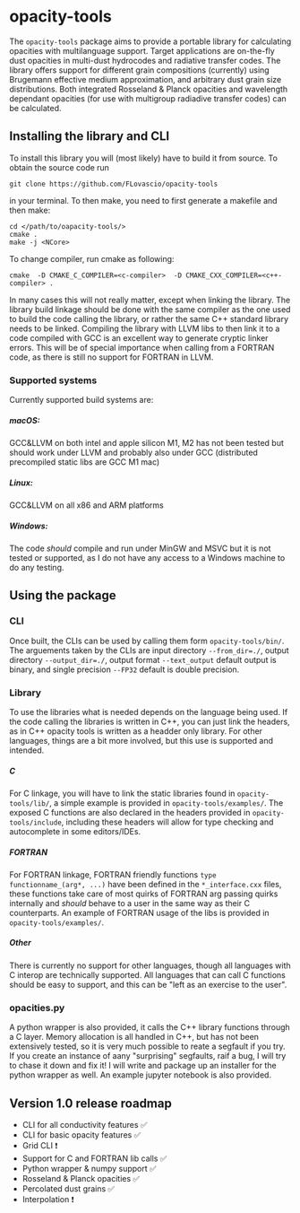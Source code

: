 # opacity-tools
The ```opacity-tools``` package aims to provide a portable library for calculating opacities with multilanguage support.
Target applications are on-the-fly dust opacities in multi-dust hydrocodes and radiative transfer codes. The library offers support for different grain compositions (currently) using Brugemann effective medium approximation, and arbitrary dust grain size distributions. Both integrated Rosseland & Planck opacities and wavelength dependant opacities (for use with multigroup radiadive transfer codes) can be calculated.

## Installing the library and CLI
To install this library you will (most likely) have to build it from source. To obtain the source code run
```
git clone https://github.com/FLovascio/opacity-tools
```
in your terminal.
To then make, you need to first generate a makefile and then make:
```
cd </path/to/oapacity-tools/>
cmake .
make -j <NCore>
```
To change compiler, run cmake as following:
```
cmake  -D CMAKE_C_COMPILER=<c-compiler>  -D CMAKE_CXX_COMPILER=<c++-compiler> .
```
In many cases this will not really matter, except when linking the library. The library build linkage should be done with the same compiler as the one used to build the code calling the library, or rather the same C++ standard library needs to be linked. Compiling the library with LLVM libs to then link it to a code compiled with GCC is an excellent way to generate cryptic linker errors. This will be of special importance when calling from a FORTRAN code, as there is still no support for FORTRAN in LLVM.
### Supported systems
Currently supported build systems are:
##### macOS:
GCC&LLVM on both intel and apple silicon M1, M2 has not been tested but should work under LLVM and probably also under GCC (distributed precompiled static libs are GCC M1 mac)

##### Linux:
GCC&LLVM on all x86 and ARM platforms

##### Windows:
The code _should_ compile and run under MinGW and MSVC but it is not tested or supported, as I do not have any access to a Windows machine to do any testing.

## Using the package
### CLI
Once built, the CLIs can be used by calling them form `opacity-tools/bin/`. The arguements taken by the CLIs are input directory `--from_dir=./`, output directory `--output_dir=./`, output format `--text_output` default output is binary, and single precision `--FP32` default is double precision.

### Library
To use the libraries what is needed depends on the language being used. If the code calling the libraries is written in C++, you can just link the headers, as in C++ opacity tools is written as a headder only library. For other languages, things are a bit more involved, but this use is supported and intended. 

##### C
For C linkage, you will have to link the static libraries found in `opacity-tools/lib/`, a simple example is provided in `opacity-tools/examples/`. The exposed C functions are also declared in the headers provided in `opacity-tools/include`, including these headers will allow for type checking and autocomplete in some editors/IDEs.

##### FORTRAN
For FORTRAN linkage, FORTRAN friendly functions `type functionname_(arg*, ...)` have been defined in the `*_interface.cxx` files, these functions take care of most quirks of FORTRAN arg passing quirks internally and _should_ behave to a user in the same way as their C counterparts. An example of FORTRAN usage of the libs is provided in `opacity-tools/examples/`. 

##### Other
There is currently no support for other languages, though all languages with C interop are technically supported. All languages that can call C functions should be easy to support, and this can be "left as an exercise to the user".

### opacities.py
A python wrapper is also provided, it calls the C++ library functions through a C layer. Memory allocation is all handled in C++, but has not been extensively tested, so it is very much possible to reate a segfault if you try. If you create an instance of aany "surprising" segfaults, raif a bug, I will try to chase it down and fix it! I will write and package up an installer for the python wrapper as well. An example jupyter notebook is also provided. 

## Version 1.0 release roadmap

- CLI for all conductivity features   ✅
- CLI for basic opacity features      ✅
- Grid CLI                            ❗️
- Support for C and FORTRAN lib calls ✅
- Python wrapper & numpy support      ✅ 
- Rosseland & Planck opacities        ✅ 
- Percolated dust grains              ️✅
- Interpolation                       ❗️
